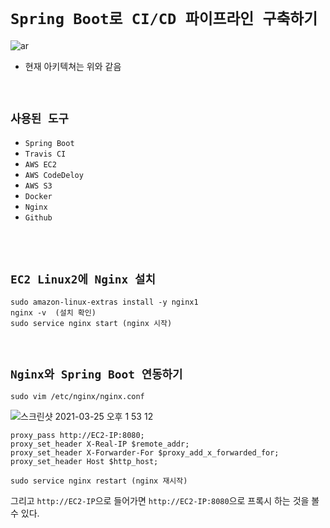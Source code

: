 # `Spring Boot로 CI/CD 파이프라인 구축하기`

![ar](https://t1.daumcdn.net/cfile/tistory/996F763D5A73F91E26)

- 현재 아키텍쳐는 위와 같음

<br>

## `사용된 도구`

- `Spring Boot`
- `Travis CI`
- `AWS EC2`
- `AWS CodeDeloy`
- `AWS S3`
- `Docker`
- `Nginx`
- `Github`

<br> <br>

## `EC2 Linux2에 Nginx 설치`

```
sudo amazon-linux-extras install -y nginx1 
nginx -v  (설치 확인)
sudo service nginx start (nginx 시작)
```

<br>

## `Nginx와 Spring Boot 연동하기`

```
sudo vim /etc/nginx/nginx.conf
```

![스크린샷 2021-03-25 오후 1 53 12](https://user-images.githubusercontent.com/45676906/112420961-83622400-8d71-11eb-89c2-181aa636016c.png)

```
proxy_pass http://EC2-IP:8080;
proxy_set_header X-Real-IP $remote_addr;
proxy_set_header X-Forwarder-For $proxy_add_x_forwarded_for;
proxy_set_header Host $http_host;
```

```
sudo service nginx restart (nginx 재시작)
```

그리고 `http://EC2-IP`으로 들어가면 `http://EC2-IP:8080`으로 프록시 하는 것을 볼 수 있다.
